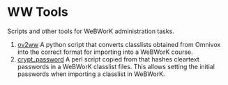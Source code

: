 # WW Tools

Scripts and other tools for WeBWorK administration tasks.

1. [ov2ww](ov2ww) A python script that converts classlists obtained from Omnivox into the correct format for importing into a WeBWorK course.
1. [crypt_password](crypt_password) A perl script copied from that hashes cleartext passwords in a WeBWorK classlist files.
This allows setting the initial passwords when importing a classlist in WeBWorK.